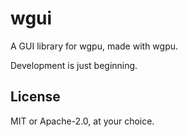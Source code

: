 # wgui
A GUI library for wgpu, made with wgpu.

Development is just beginning.

## License
MIT or Apache-2.0, at your choice.